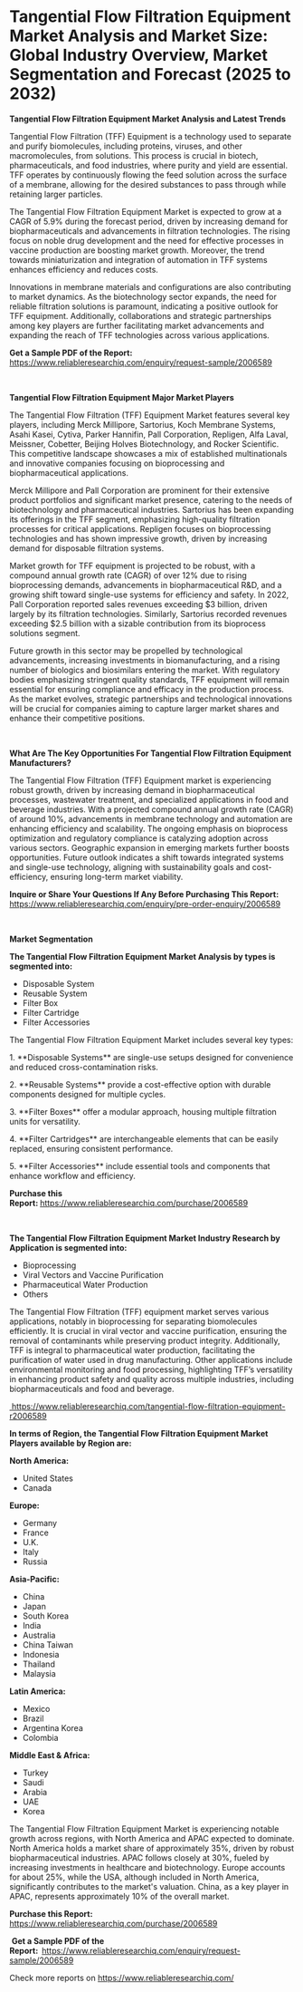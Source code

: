 <p><h1>Tangential Flow Filtration Equipment Market Analysis and Market Size: Global Industry Overview, Market Segmentation and Forecast (2025 to 2032)</h1></p><p><strong>Tangential Flow Filtration Equipment Market Analysis and Latest Trends</strong></p>
<p><p>Tangential Flow Filtration (TFF) Equipment is a technology used to separate and purify biomolecules, including proteins, viruses, and other macromolecules, from solutions. This process is crucial in biotech, pharmaceuticals, and food industries, where purity and yield are essential. TFF operates by continuously flowing the feed solution across the surface of a membrane, allowing for the desired substances to pass through while retaining larger particles. </p><p>The Tangential Flow Filtration Equipment Market is expected to grow at a CAGR of 5.9% during the forecast period, driven by increasing demand for biopharmaceuticals and advancements in filtration technologies. The rising focus on noble drug development and the need for effective processes in vaccine production are boosting market growth. Moreover, the trend towards miniaturization and integration of automation in TFF systems enhances efficiency and reduces costs. </p><p>Innovations in membrane materials and configurations are also contributing to market dynamics. As the biotechnology sector expands, the need for reliable filtration solutions is paramount, indicating a positive outlook for TFF equipment. Additionally, collaborations and strategic partnerships among key players are further facilitating market advancements and expanding the reach of TFF technologies across various applications.</p></p>
<p><strong>Get a Sample PDF of the Report:&nbsp;</strong> <a href="https://www.reliableresearchiq.com/enquiry/request-sample/2006589?utm_campaign=2226&utm_medium=2&utm_source=Github&utm_content=ia&utm_term=20022025&utm_id=tangential-flow-filtration-equipment">https://www.reliableresearchiq.com/enquiry/request-sample/2006589</a></p>
<p>&nbsp;</p>
<p><strong>Tangential Flow Filtration Equipment Major Market Players</strong></p>
<p><p>The Tangential Flow Filtration (TFF) Equipment Market features several key players, including Merck Millipore, Sartorius, Koch Membrane Systems, Asahi Kasei, Cytiva, Parker Hannifin, Pall Corporation, Repligen, Alfa Laval, Meissner, Cobetter, Beijing Holves Biotechnology, and Rocker Scientific. This competitive landscape showcases a mix of established multinationals and innovative companies focusing on bioprocessing and biopharmaceutical applications.</p><p>Merck Millipore and Pall Corporation are prominent for their extensive product portfolios and significant market presence, catering to the needs of biotechnology and pharmaceutical industries. Sartorius has been expanding its offerings in the TFF segment, emphasizing high-quality filtration processes for critical applications. Repligen focuses on bioprocessing technologies and has shown impressive growth, driven by increasing demand for disposable filtration systems.</p><p>Market growth for TFF equipment is projected to be robust, with a compound annual growth rate (CAGR) of over 12% due to rising bioprocessing demands, advancements in biopharmaceutical R&D, and a growing shift toward single-use systems for efficiency and safety. In 2022, Pall Corporation reported sales revenues exceeding $3 billion, driven largely by its filtration technologies. Similarly, Sartorius recorded revenues exceeding $2.5 billion with a sizable contribution from its bioprocess solutions segment.</p><p>Future growth in this sector may be propelled by technological advancements, increasing investments in biomanufacturing, and a rising number of biologics and biosimilars entering the market. With regulatory bodies emphasizing stringent quality standards, TFF equipment will remain essential for ensuring compliance and efficacy in the production process. As the market evolves, strategic partnerships and technological innovations will be crucial for companies aiming to capture larger market shares and enhance their competitive positions.</p></p>
<p>&nbsp;</p>
<p><strong>What Are The Key Opportunities For Tangential Flow Filtration Equipment Manufacturers?</strong></p>
<p><p>The Tangential Flow Filtration (TFF) Equipment market is experiencing robust growth, driven by increasing demand in biopharmaceutical processes, wastewater treatment, and specialized applications in food and beverage industries. With a projected compound annual growth rate (CAGR) of around 10%, advancements in membrane technology and automation are enhancing efficiency and scalability. The ongoing emphasis on bioprocess optimization and regulatory compliance is catalyzing adoption across various sectors. Geographic expansion in emerging markets further boosts opportunities. Future outlook indicates a shift towards integrated systems and single-use technology, aligning with sustainability goals and cost-efficiency, ensuring long-term market viability.</p></p>
<p><strong>Inquire or Share Your Questions If Any Before Purchasing This Report:</strong> <a href="https://www.reliableresearchiq.com/enquiry/pre-order-enquiry/2006589?utm_campaign=2226&utm_medium=2&utm_source=Github&utm_content=ia&utm_term=20022025&utm_id=tangential-flow-filtration-equipment">https://www.reliableresearchiq.com/enquiry/pre-order-enquiry/2006589</a></p>
<p>&nbsp;</p>
<p><strong>Market Segmentation</strong></p>
<p><strong>The Tangential Flow Filtration Equipment Market Analysis by types is segmented into:</strong></p>
<p><ul><li>Disposable System</li><li>Reusable System</li><li>Filter Box</li><li>Filter Cartridge</li><li>Filter Accessories</li></ul></p>
<p><p>The Tangential Flow Filtration Equipment Market includes several key types: </p><p>1. **Disposable Systems** are single-use setups designed for convenience and reduced cross-contamination risks. </p><p>2. **Reusable Systems** provide a cost-effective option with durable components designed for multiple cycles. </p><p>3. **Filter Boxes** offer a modular approach, housing multiple filtration units for versatility. </p><p>4. **Filter Cartridges** are interchangeable elements that can be easily replaced, ensuring consistent performance. </p><p>5. **Filter Accessories** include essential tools and components that enhance workflow and efficiency.</p></p>
<p><strong>Purchase this Report:&nbsp;</strong><a href="https://www.reliableresearchiq.com/purchase/2006589?utm_campaign=2226&utm_medium=2&utm_source=Github&utm_content=ia&utm_term=20022025&utm_id=tangential-flow-filtration-equipment">https://www.reliableresearchiq.com/purchase/2006589</a></p>
<p>&nbsp;</p>
<p><strong>The Tangential Flow Filtration Equipment Market Industry Research by Application is segmented into:</strong></p>
<p><ul><li>Bioprocessing</li><li>Viral Vectors and Vaccine Purification</li><li>Pharmaceutical Water Production</li><li>Others</li></ul></p>
<p><p>The Tangential Flow Filtration (TFF) equipment market serves various applications, notably in bioprocessing for separating biomolecules efficiently. It is crucial in viral vector and vaccine purification, ensuring the removal of contaminants while preserving product integrity. Additionally, TFF is integral to pharmaceutical water production, facilitating the purification of water used in drug manufacturing. Other applications include environmental monitoring and food processing, highlighting TFF’s versatility in enhancing product safety and quality across multiple industries, including biopharmaceuticals and food and beverage.</p></p>
<p><a href="https://www.reliableresearchiq.com/tangential-flow-filtration-equipment-r2006589?utm_campaign=2226&utm_medium=2&utm_source=Github&utm_content=ia&utm_term=20022025&utm_id=tangential-flow-filtration-equipment">&nbsp;https://www.reliableresearchiq.com/tangential-flow-filtration-equipment-r2006589</a></p>
<p><strong>In terms of Region, the Tangential Flow Filtration Equipment Market Players available by Region are:</strong></p>
<p>
    <p> <strong> North America: </strong>
        <ul>
            <li>United States</li>
            <li>Canada</li>
        </ul>
        </p> 
    <p> <strong> Europe: </strong>
        <ul>
            <li>Germany</li>
            <li>France</li>
            <li>U.K.</li>
            <li>Italy</li>
            <li>Russia</li>
        </ul>
        </p> 
    <p> <strong> Asia-Pacific: </strong>
        <ul>
            <li>China</li>
            <li>Japan</li>
            <li>South Korea</li>
            <li>India</li>
            <li>Australia</li>
            <li>China Taiwan</li>
            <li>Indonesia</li>
            <li>Thailand</li>
            <li>Malaysia</li>
        </ul>
        </p> 
    <p> <strong> Latin America: </strong>
        <ul>
            <li>Mexico</li>
            <li>Brazil</li>
            <li>Argentina Korea</li>
            <li>Colombia</li>
        </ul>
        </p> 
    <p> <strong> Middle East & Africa: </strong>
        <ul>
            <li>Turkey</li>
            <li>Saudi</li>
            <li>Arabia</li>
            <li>UAE</li>
            <li>Korea</li>
        </ul>
    </p>
    </p>
<p><p>The Tangential Flow Filtration Equipment Market is experiencing notable growth across regions, with North America and APAC expected to dominate. North America holds a market share of approximately 35%, driven by robust biopharmaceutical industries. APAC follows closely at 30%, fueled by increasing investments in healthcare and biotechnology. Europe accounts for about 25%, while the USA, although included in North America, significantly contributes to the market's valuation. China, as a key player in APAC, represents approximately 10% of the overall market.</p></p>
<p><strong>Purchase this Report: </strong><a href="https://www.reliableresearchiq.com/purchase/2006589?utm_campaign=2226&utm_medium=2&utm_source=Github&utm_content=ia&utm_term=20022025&utm_id=tangential-flow-filtration-equipment">https://www.reliableresearchiq.com/purchase/2006589</a></p>
<p>&nbsp;<strong>Get a Sample PDF of the Report:&nbsp;&nbsp;</strong><a href="https://www.reliableresearchiq.com/enquiry/request-sample/2006589?utm_campaign=2226&utm_medium=2&utm_source=Github&utm_content=ia&utm_term=20022025&utm_id=tangential-flow-filtration-equipment">https://www.reliableresearchiq.com/enquiry/request-sample/2006589</a></p>
<p><strong></strong></p>
<p>Check more reports on <a href="https://www.reliableresearchiq.com/?utm_campaign=2226&utm_medium=2&utm_source=Github&utm_content=ia&utm_term=20022025&utm_id=tangential-flow-filtration-equipment">https://www.reliableresearchiq.com/</a></p>